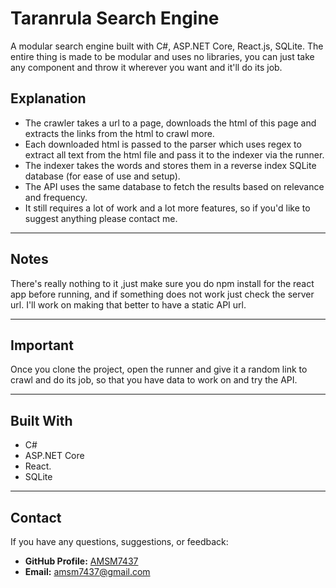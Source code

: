 # Taranrula Search Engine

A modular search engine built with C#, ASP.NET Core, React.js, SQLite.
The entire thing is made to be modular and uses no libraries, you can just take any component and throw it wherever you want and it'll do its job. 

## Explanation
- The crawler takes a url to a page, downloads the html of this page and extracts the links from the html to crawl more. 
- Each downloaded html is passed to the parser which uses regex to extract all text from the html file and pass it to the indexer via the runner.
- The indexer takes the words and stores them in a reverse index SQLite database (for ease of use and setup).
- The API uses the same database to fetch the results based on relevance and frequency.
- It still requires a lot of work and a lot more features, so if you'd like to suggest anything please contact me.

---
## Notes

There's really nothing to it ,just make sure you do npm install for the react app before running, and if something does not work just check the server url.
I'll work on making that better to have a static API url.

---

## Important
Once you clone the project, open the runner and give it a random link to crawl and do its job, so that you have data to work on and try the API.

---
## Built With

- C#
- ASP.NET Core
- React.
- SQLite
---


## Contact

If you have any questions, suggestions, or feedback:

- **GitHub Profile:** [AMSM7437](https://github.com/AMSM7437)
- **Email:** amsm7437@gmail.com